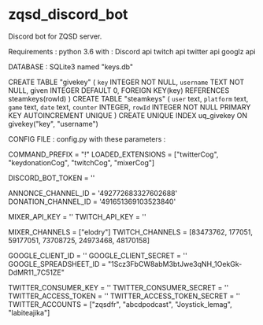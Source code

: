 # zqsd_discord_bot
Discord bot for ZQSD server.

Requirements :
python 3.6 with :
	Discord api
	twitch api
	twitter api
	googlz api

DATABASE : SQLite3 named "keys.db"

CREATE TABLE "givekey" ( `key` INTEGER NOT NULL, `username` TEXT NOT NULL, given INTEGER DEFAULT 0, FOREIGN KEY(key) REFERENCES steamkeys(rowId) )
CREATE TABLE "steamkeys" ( `user` text, `platform` text, `game` text, `date` text, `counter` INTEGER, `rowId` INTEGER NOT NULL PRIMARY KEY AUTOINCREMENT UNIQUE )
CREATE UNIQUE INDEX uq_givekey ON givekey("key", "username")

CONFIG FILE : config.py with these parameters :


COMMAND_PREFIX = "!"
LOADED_EXTENSIONS = ["twitterCog", "keydonationCog", "twitchCog", "mixerCog"]

DISCORD_BOT_TOKEN = '<key>'

ANNONCE_CHANNEL_ID = '492772683327602688'
DONATION_CHANNEL_ID = '491651369103523840'

MIXER_API_KEY = '<key>'
TWITCH_API_KEY = '<key>'

MIXER_CHANNELS =  ["elodry"]
TWITCH_CHANNELS = [83473762, 177051, 59177051, 73708725, 24973468, 48170158]

GOOGLE_CLIENT_ID = '<key>'
GOOGLE_CLIENT_SECRET = '<key>'
GOOGLE_SPREADSHEET_ID = "1Scz3FbCW8abM3btJwe3qNH_1OekGk-DdMR11_7C51ZE"

TWITTER_CONSUMER_KEY = '<key>'
TWITTER_CONSUMER_SECRET = '<key>'
TWITTER_ACCESS_TOKEN = '<key>'
TWITTER_ACCESS_TOKEN_SECRET = '<key>'
TWITTER_ACCOUNTS = ["zqsdfr", "abcdpodcast", "Joystick_lemag", "labiteajika"]
